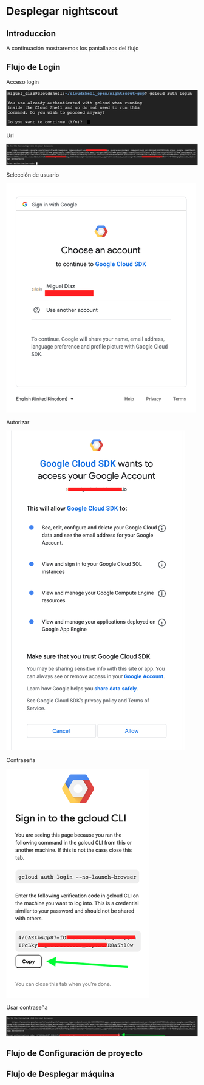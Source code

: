 # Desplegar nightscout

## Introduccion
A continuación mostraremos los pantallazos del flujo

## Flujo de Login

Acceso login

![Login](./images/00-login.png)

Url

![Login](./images/01A-auth-link.png)

Selección de usuario

![Login](./images/01B-auth-link.png)

Autorizar

![Login](./images/02-loginuser.png)

Contraseña

![Login](./images/03-credential.png)

Usar contraseña

![Login](./images/04-pastetoken.png)

## Flujo de Configuración de proyecto



## Flujo de Desplegar máquina